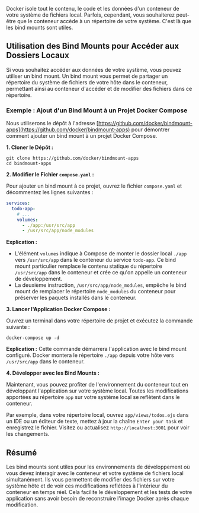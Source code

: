 Docker isole tout le contenu, le code et les données d'un conteneur de votre système de fichiers local. Parfois, cependant, vous souhaiterez peut-être que le conteneur accède à un répertoire de votre système. C'est là que les bind mounts sont utiles.

## Utilisation des Bind Mounts pour Accéder aux Dossiers Locaux

Si vous souhaitez accéder aux données de votre système, vous pouvez utiliser un bind mount. Un bind mount vous permet de partager un répertoire du système de fichiers de votre hôte dans le conteneur, permettant ainsi au conteneur d'accéder et de modifier des fichiers dans ce répertoire.

### Exemple : Ajout d'un Bind Mount à un Projet Docker Compose

Nous utiliserons le dépôt à l'adresse [https://github.com/docker/bindmount-apps](https://github.com/docker/bindmount-apps) pour démontrer comment ajouter un bind mount à un projet Docker Compose.

**1. Cloner le Dépôt :**
   
   ```
   git clone https://github.com/docker/bindmount-apps
   cd bindmount-apps
   ```

**2. Modifier le Fichier `compose.yaml` :**

   Pour ajouter un bind mount à ce projet, ouvrez le fichier `compose.yaml` et décommentez les lignes suivantes :

   ```yaml
   services:
     todo-app:
       # ...
       volumes:
         - ./app:/usr/src/app
         - /usr/src/app/node_modules
   ```

**Explication :**

   - L'élément `volumes` indique à Compose de monter le dossier local `./app` vers `/usr/src/app` dans le conteneur du service `todo-app`. Ce bind mount particulier remplace le contenu statique du répertoire `/usr/src/app` dans le conteneur et crée ce qu'on appelle un conteneur de développement.
   - La deuxième instruction, `/usr/src/app/node_modules`, empêche le bind mount de remplacer le répertoire `node_modules` du conteneur pour préserver les paquets installés dans le conteneur.

**3. Lancer l'Application Docker Compose :**

   Ouvrez un terminal dans votre répertoire de projet et exécutez la commande suivante :
   ```
   docker-compose up -d
   ```

   **Explication :** Cette commande démarrera l'application avec le bind mount configuré. Docker montera le répertoire `./app` depuis votre hôte vers `/usr/src/app` dans le conteneur.

**4. Développer avec les Bind Mounts :**

   Maintenant, vous pouvez profiter de l'environnement du conteneur tout en développant l'application sur votre système local. Toutes les modifications apportées au répertoire `app` sur votre système local se reflètent dans le conteneur.

   Par exemple, dans votre répertoire local, ouvrez `app/views/todos.ejs` dans un IDE ou un éditeur de texte, mettez à jour la chaîne `Enter your task` et enregistrez le fichier. Visitez ou actualisez `http://localhost:3001` pour voir les changements.

## Résumé

Les bind mounts sont utiles pour les environnements de développement où vous devez interagir avec le conteneur et votre système de fichiers local simultanément. Ils vous permettent de modifier des fichiers sur votre système hôte et de voir ces modifications reflétées à l'intérieur du conteneur en temps réel. Cela facilite le développement et les tests de votre application sans avoir besoin de reconstruire l'image Docker après chaque modification.